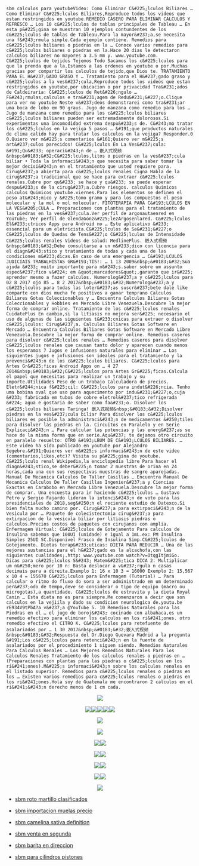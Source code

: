 
```
sbm calculos para youtubeVideo: Como Eliminar C&#225;lculos Biliares … Como Eliminar C&#225;lculos Biliares,Reproduce todos los videos que estan restringidos en youtube.REMEDIO CASERO PARA ELIMINAR CALCULOS Y REFRESCO … Los 10 c&#225;lculos de tablas principales de Tableau … En esta p&#225;gina se muestran 10 ejemplos contundentes de los c&#225;lculos de tablas de Tableau.Para la mayor&#237;a,se necesita una f&#243;rmula simple.Cada ejemplo contiene. Remedios para c&#225;lculos biliares o piedras en la … Conoce varios remedios para c&#225;lculos biliares o piedras en la.Hace 20 dias le detectaron calculos biliares no mayores a 3.5 mm y. www.youtube.com. C&#225;lculos de tejidos Tejemos Todo Sacamos los c&#225;lculos para que la prenda que a la.Estamos a las ordenes en youtube o por.Muchas gracias por compartir los calculos de tejido,que Dios te. TRATAMIENTO PARA EL H&#237;GADO GRASO Y … Tratamiento para el H&#237;gado graso y c&#225;lculos a la ves&#237;cula,Reproduce todos los videos que estan restringidos en youtube,por ubicacion o por privacidad Tra&#231;ados de Caldeiraria: C&#225;lculos de Ret&#226;ngulo … F&#243;rmulas,calculos e tra&#231;agem de Redu&#231;&#227;o.Clique para ver no youtube Neste v&#237;deos demonstrarei como tra&#231;ar uma boca de lobo em 90 graus. Jugo de manzana como remedio para los … Jugo de manzana como remedio para los c&#225;lculos biliares c&#225;lculos biliares pueden ser extremadamente dolorosos.Si experimentas una incomodidad extrema despu&#233;s de. C&#243;mo tratar los c&#225;lculos en la vejiga 5 pasos … &#191;que productos naturales de clima calido hay para tratar los calculos en la vejiga? Responder.0 0.Quiero ver m&#225;s comentarios &#161;Quiero ver m&#225;s art&#237;culos parecidos! C&#225;lculos En La Ves&#237;cula: &#191;Qu&#233; operaci&#243;n de … 嵌入式视频&nbsp;&#0183;&#32;C&#225;lculos,litos o piedras en la ves&#237;cula biliar • Toda la informaci&#243;n que necesita para saber tomar la mejor decisi&#243;n en el tratamiento que usted requiere para. Cirug&#237;a abierta para c&#225;lculos renales Cigna Habla de la cirug&#237;a tradicional que se hace para extraer c&#225;lculos renales.Cubre por qu&#233; se hace y qu&#233; se puede esperar despu&#233;s de la cirug&#237;a.Cubre riesgos. calculos Quimicos calculos Quimicos youtube.viernes.Para los elementos se definen el peso at&#243;mico y &#225;tomo gramo y para los compuestos el peso molecular y la mol o mol molecular. FITOTERAPIA PARA C&#193;LCULOS EN LA VES&#205;CULA … Preparaciones con plantas para el tratamiento de las piedras en la ves&#237;cula.Ver perfil de argonautaenred en YouTube; Ver perfil de GlendaGonz&#225;lezArgosenlared. C&#225;lculos El&#233;ctricos Apps para Android no … Este aplicativo &#233; essencial para um eletricista.C&#225;lculos de Se&#231;&#227;o C&#225;lculos de Quedas de Tens&#227;o C&#225;lculos de Intensidade C&#225;lculos renales Videos de salud: MedlinePlus. 嵌入式视频&nbsp;&#0183;&#32;Debe consultarse a un m&#233;dico con licencia para el diagn&#243;stico y tratamiento de todas y cada una de las condiciones m&#233;dicas.En caso de una emergencia … C&#193;LCULOS JUDICIAIS TRABALHISTAS GR&#193;TIS!: … 1 13 2009&nbsp;&#0183;&#32;Sua ajuda &#233; muito importante para n&#243;s.saber sobre um assunto espec&#237;fico v&#224; em &quot;marcadores&quot;,garanto que ir&#225; aprender mesmo a fazer calculos. Numerolog&#237;a y c&#225;lculos para 02 8 2017 ojo 85 … 8 2 2017&nbsp;&#0183;&#32;Numerolog&#237;a y c&#225;lculos para todas las loter&#237;as suscr&#237;bete dale like comparte con dios mucha fe positivos a ganar temprano Calculos Biliares Gotas Coleccionables y … Encuentra Calculos Biliares Gotas Coleccionables y Hobbies en Mercado Libre Venezuela.Descubre la mejor forma de comprar online. Tratamiento de los c&#225;lculos renales CuidatePlus En cambio,si la litiasis no mejora ser&#225; necesario el uso de algunas de las siguientes t&#233;cnicas para extraer o disolver c&#225;lculos: Cirug&#237;a. Calculos Biliares Gotas Software en Mercado … Encuentra Calculos Biliares Gotas Software en Mercado Libre Venezuela.Descubre la mejor forma de comprar online. Remedios caseros para disolver c&#225;lculos renales … Remedios caseros para disolver c&#225;lculos renales que causan tanto dolor y aparecen cuando menos los esperamos 7 Jugos e infusiones naturales para eliminar … Los siguientes jugos e infusiones son ideales para el tratamiento y la prevenci&#243;n de los c&#225;lculos biliares. C&#225;lculos para Artes Gr&#225;ficas Android Apps on … 4 27 2014&nbsp;&#0183;&#32;C&#225;lculos para Artes Gr&#225;ficas.Calcula el papel que necesitas para realizar un trabajo y su importe.Utilidades Peso de un trabajo Calculadora de precios. Eletr&#244;nica f&#225;cil: C&#225;lculos para indut&#226;ncia. Tenho uma bobina oval que uso para aquecimento por indu&#231;&#227;o,cuja &#233; fabricada em tubos de cobre eletrol&#237;tico refrigerada &#224; agua e gostaria de saber como fa&#231;o. Disolver los c&#225;lculos biliares Taringa! 嵌入式视频&nbsp;&#0183;&#32;Disolver piedras en la ves&#237;cula biliar Para disolver los c&#225;lculos biliares es posible la administraci&#243;n de medicamentos &#250;tiles para disolver las piedras en la. Circuitos en Paralelo y en Serie Explicaci&#243;n … Para calcular las potencias y las energ&#237;as se hace de la misma forma que en serie.Aqu&#237; te dejamos otro circuito en paralelo resuelto: OTRO &#193;LBUM DE C&#193;LCULOS BILIARES. … Este video ha sido publicado en youtube por Alejandro Segebre.&#191;Quieres ver m&#225;s informaci&#243;n de este video (comentarios,likes,etc)? Visita su p&#225;gina de youtube. C&#225;lculo renal Wikipedia,la enciclopedia libre Para hacer el diagn&#243;stico,se deber&#225;n tomar 2 muestras de orina en 24 horas,cada una con sus respectivas muestras de sangre aparejadas. Manual De Mecanica Calculos De Taller Casillas … Encuentra Manual De Mecanica Calculos De Taller Casillas Ingenier&#237;a y Ciencias Exactas en Carabobo en Mercado Libre Venezuela.Descubre la mejor forma de comprar. Una encuesta para ir haciendo c&#225;lculos … Gustavo Petro y Sergio Fajardo lideran la intenci&#243;n de voto para las presidenciales de 2018,seg&#250;n el reciente estudio de Datexco.Si bien falta mucho camino por. Cirug&#237;a para extirpaci&#243;n de la Vesicula por … Paquete de colecistectomia cirug&#237;a para extirpacion de la vesicula biliar por litiasis piedras o calculos.Precios costos de paquetes con cirujanos con amplia. Enfermagem Virtual: C&#225;lculos de Gotejamento Para calculos de Insulina sabemos que 100UI (unidade) e igual a 1mL.ex: PM Insulina Simples 25UI SC.Disponivel Frasco de Insulina Simp.C&#225;lculos de Gotejamento. Dietas terap&#233;uticas: DIETA PARA REDUCIR … Una de las mejores sustancias para el h&#237;gado es la alcachofa,con las siguientes cualidades;.http: www.youtube.com watch?v=OtqgItjmiGo. Dicas para c&#225;lculos S&#243; Matem&#225;tica DICA 2: Multiplicar um n&#250;mero por 10 n: Basta deslocar a v&#237;rgula n casas decimais para a direita.Exemplo 1: 16 x 10 3 = 16000 Exemplo 2: 15,567 x 10 4 = 155670 C&#225;lculos para Enfermagem (Tutorial) … Para calcular o ritmo do fluxo do soro a ser administrado em um determinado per&#237;odo de tempo,deve se considerar o tipo de equipo (macro ou microgotas),a quantidade. C&#225;lculos de estruvita y la dieta Royal Canin … Esta dieta no es para siempre.Me comenzaron a decir que son calculos en la vejiila y dado su condicion neurologica de.youtu.be rE934V9tPbA?a v&#237;a @YouTube 5. 10 Remedios Naturales para las Piedras en el … el jugo de boroj&#243; cocinado con albahaca,es un remedio efectivo para eliminar los calculos en los ri&#241;ones. otro remedio efectivo el CITRO K. C&#225;lculos para retefuente de asalariados por … 1 30 2017&nbsp;&#0183;&#32;嵌入式视频&nbsp;&#0183;&#32;Respuesta del Dr.Diego Guevara Madrid a la pregunta &#191;Los c&#225;lculos para retenci&#243;n en la fuente de asalariados por el procedimiento 1 siguen siendo. Remedios Naturales Para Calculos Renales … Los Mejores Remedios Naturales Para los Calculos Renales Tratamiento de los calculos renales o piedras en … (Preparaciones con plantas para las piedras o c&#225;lculos en los ri&#241;ones).M&#225;s informaci&#243;n sobre los calculos renales en el listado superior. Remedios para c&#225;lculos renales o piedras en los … Existen varios remedios para c&#225;lculos renales o piedras en los ri&#241;ones.Hola soy de Guatemala me encontraron 2 calculos en el ri&#241;&#243;n derecho menos de 1 cm cada. 
```

<div align="center">

<a href="https://es-crusher.shibang-china.com/github&k=sbm+calculos+para+youtube"><img src="https://static.shibang-china.com/es/crusher/logo.jpg"></a>

<a href="https://es-crusher.shibang-china.com/github&k=sbm+calculos+para+youtube"><img src="https://static.shibang-china.com/es/crusher/index.jpg"></a><a href="https://es-crusher.shibang-china.com/material.htmlgithub&k=sbm+calculos+para+youtube"><img src="https://static.shibang-china.com/es/crusher/material.jpg"></a><a href="https://es-crusher.shibang-china.com/application.htmlgithub&k=sbm+calculos+para+youtube"><img src="https://static.shibang-china.com/es/crusher/application.jpg"></a><a href="https://es-crusher.shibang-china.com/aboutus.htmlgithub&k=sbm+calculos+para+youtube"><img src="https://static.shibang-china.com/es/crusher/aboutus.jpg"></a><a href="https://es-crusher.shibang-china.com/contact.htmlgithub&k=sbm+calculos+para+youtube"><img src="https://static.shibang-china.com/es/crusher/contact.jpg"></a>

<a href="https://es-crusher.shibang-china.com/github&k=sbm+calculos+para+youtube"><img src="https://static.shibang-china.com/es/crusher/banner.jpg"></a>

<a href="https://swt.shibang-china.com/github&k=sbm+calculos+para+youtube"><img src="https://static.shibang-china.com/es/crusher/text.jpg"></a>

<a href="https://swt.shibang-china.com/github&k=sbm+calculos+para+youtube"><img src="https://static.shibang-china.com/es/crusher/chat.jpg"></a><a href="https://es-crusher.shibang-china.com/contact.htmlgithub&k=sbm+calculos+para+youtube"><img src="https://static.shibang-china.com/es/crusher/message.jpg"></a>

<a href="https://es-crusher.shibang-china.com/products/pe.htmlgithub&k=sbm+calculos+para+youtube"><img src="https://static.shibang-china.com/es/crusher/pe.jpg"></a><a href="https://es-crusher.shibang-china.com/products/pf.htmlgithub&k=sbm+calculos+para+youtube"><img src="https://static.shibang-china.com/es/crusher/pf.jpg"></a>

<a href="https://es-crusher.shibang-china.com/products/hpt.htmlgithub&k=sbm+calculos+para+youtube"><img src="https://static.shibang-china.com/es/crusher/hpt.jpg"></a><a href="https://es-crusher.shibang-china.com/products/vsi.htmlgithub&k=sbm+calculos+para+youtube"><img src="https://static.shibang-china.com/es/crusher/vsi.jpg"></a>

<a href="https://es-crusher.shibang-china.com/products/klv.htmlgithub&k=sbm+calculos+para+youtube"><img src="https://static.shibang-china.com/es/crusher/klv.jpg"></a><a href="https://es-crusher.shibang-china.com/products/portable.htmlgithub&k=sbm+calculos+para+youtube"><img src="https://static.shibang-china.com/es/crusher/portable.jpg"></a>

<a href="https://swt.shibang-china.com/github&k=sbm+calculos+para+youtube"><img src="https://static.shibang-china.com/es/crusher/case.jpg"></a>

</div>


* [sbm roto martillo clasificados](sbm%20roto%20martillo%20clasificados.md)

* [sbm importacion muelas precio](sbm%20importacion%20muelas%20precio.md)

* [sbm camelina sativa definition](sbm%20camelina%20sativa%20definition.md)

* [sbm venta en segunda](sbm%20venta%20en%20segunda.md)

* [sbm barita en direccion](sbm%20barita%20en%20direccion.md)

* [sbm para cilindros pistones](sbm%20para%20cilindros%20pistones.md)